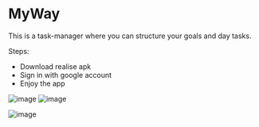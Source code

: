 # MyWay
This is a task-manager where you can structure your goals and day tasks.

Steps:
- Download realise apk
- Sign in with google account
- Enjoy the app

![image](https://github.com/LarKeS11/MyWay/assets/79082708/f54b0df9-cb8b-4c37-a2a1-0174efe31431) ![image](https://github.com/LarKeS11/MyWay/assets/79082708/64478649-3608-4889-9d9d-73395aadbcd9)



![image](https://github.com/LarKeS11/MyWay/assets/79082708/ce94a51b-389d-4778-b2cc-a0683e518176)
